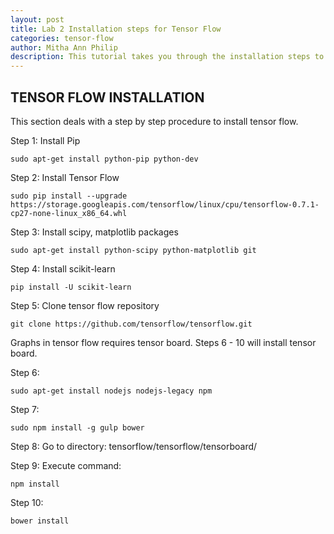 ```yaml
---
layout: post
title: Lab 2 Installation steps for Tensor Flow  
categories: tensor-flow
author: Mitha Ann Philip
description: This tutorial takes you through the installation steps to install Tensor Flow.
---
```

## TENSOR FLOW INSTALLATION
This section deals with a step by step procedure to install tensor flow. 

Step 1: Install Pip 

```ssh
sudo apt-get install python-pip python-dev
```

Step 2: Install Tensor Flow 

```ssh
sudo pip install --upgrade https://storage.googleapis.com/tensorflow/linux/cpu/tensorflow-0.7.1-cp27-none-linux_x86_64.whl
```

Step 3: Install scipy, matplotlib packages 

```ssh 
sudo apt-get install python-scipy python-matplotlib git
```

Step 4: Install scikit-learn

```ssh
pip install -U scikit-learn
```

Step 5: Clone tensor flow repository

```ssh
git clone https://github.com/tensorflow/tensorflow.git 
```

Graphs in tensor flow requires tensor board. Steps 6 - 10 will install tensor board. 

Step 6: 

```ssh 
sudo apt-get install nodejs nodejs-legacy npm
```

Step 7: 

```ssh 
sudo npm install -g gulp bower
```

Step 8: Go to directory:  tensorflow/tensorflow/tensorboard/

Step 9: Execute command: 

```ssh 
npm install
```

Step 10: 

```ssh
bower install
```
